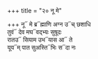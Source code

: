 +++
title = "२० नू मे"

+++
नू᳓ मे ब्र᳓ह्माणि अग्न उ᳓च् छशाधि  
तुवं᳓ देव मघ᳓वद्भ्यः सुषूदः  
रातउ᳓ सियाम उभ᳓यास आ᳓ ते  
यूय᳓म् पात सुअस्ति᳓भिः स᳓दा नः